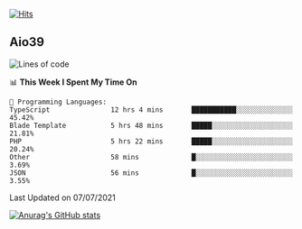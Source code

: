 [![Hits](https://hits.seeyoufarm.com/api/count/incr/badge.svg?url=https%3A%2F%2Fgithub.com%2Faio39&count_bg=%2339C5BB&title_bg=%23555555&icon=&icon_color=%23E7E7E7&title=hits&edge_flat=false)](https://hits.seeyoufarm.com)

## Aio39

<!--START_SECTION:waka-->
![Lines of code](https://img.shields.io/badge/From%20Hello%20World%20I%27ve%20Written-624268%20lines%20of%20code-blue)

📊 **This Week I Spent My Time On** 

```text
💬 Programming Languages: 
TypeScript               12 hrs 4 mins       ███████████░░░░░░░░░░░░░░   45.42% 
Blade Template           5 hrs 48 mins       █████░░░░░░░░░░░░░░░░░░░░   21.81% 
PHP                      5 hrs 22 mins       █████░░░░░░░░░░░░░░░░░░░░   20.24% 
Other                    58 mins             █░░░░░░░░░░░░░░░░░░░░░░░░   3.69% 
JSON                     56 mins             █░░░░░░░░░░░░░░░░░░░░░░░░   3.55%

```


 Last Updated on 07/07/2021
<!--END_SECTION:waka-->
[![Anurag's GitHub stats](https://github-readme-stats.vercel.app/api?username=aio39)](https://github.com/anuraghazra/github-readme-stats)

<!--
**aio39/aio39** is a ✨ _special_ ✨ repository because its `README.md` (this file) appears on your GitHub profile.

Here are some ideas to get you started:

- 🔭 I’m currently working on ...
- 🌱 I’m currently learning ...
- 👯 I’m looking to collaborate on ...
- 🤔 I’m looking for help with ...
- 💬 Ask me about ...
- 📫 How to reach me: ...
- 😄 Pronouns: ...
- ⚡ Fun fact: ...
-->
